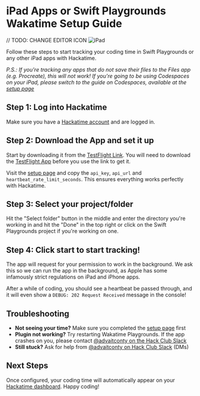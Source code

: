 # iPad Apps or Swift Playgrounds Wakatime Setup Guide

// TODO: CHANGE EDITOR ICON
![iPad](/images/editor-icons/swift-playgrounds-128.png)

Follow these steps to start tracking your coding time in Swift Playgrounds or any other iPad apps with Hackatime.

_P.S.: If you're tracking any apps that do not save their files to the Files app (e.g. Procreate), this will not work!_
_If you're going to be using Codespaces on your iPad, please switch to the guide on Codespaces, available at the [setup page](https://hackatime.hackclub.com/my/wakatime_setup)_

## Step 1: Log into Hackatime

Make sure you have a [Hackatime account](https://hackatime.hackclub.com) and are logged in.

## Step 2: Download the App and set it up 

Start by downloading it from the [TestFlight Link](https://testflight.apple.com/join/xCpuSbPs). You will need to download the [TestFlight App](https://apps.apple.com/us/app/testflight/id899247664) before you use the link to get it.

Visit the [setup page](https://hackatime.hackclub.com/my/wakatime_setup) and copy the `api_key`, `api_url` and `heartbeat_rate_limit_seconds`. This ensures everything works perfectly with Hackatime.

## Step 3: Select your project/folder
Hit the "Select folder" button in the middle and enter the directory you're working in and hit the "Done" in the top right or click on the Swift Playgrounds project if you're working on one. 

## Step 4: Click start to start tracking!

The app will request for your permission to work in the background. We ask this so we can run the app in the background, as Apple has some infamously strict regulations on iPad and iPhone apps.

After a while of coding, you should see a heartbeat be passed through, and it will even show a `DEBUG: 202 Request Received` message in the console!

## Troubleshooting

- **Not seeing your time?** Make sure you completed the [setup page](https://hackatime.hackclub.com/my/wakatime_setup) first
- **Plugin not working?** Try restarting Wakatime Playgrounds. If the app crashes on you, please contact [@advaitconty on the Hack Club Slack](https://hackclub.slack.com/team/U0794TACKMG)
- **Still stuck?** Ask for help from [@advaitconty on Hack Club Slack](https://hackclub.slack.com/team/U0794TACKMG) (DMs)

## Next Steps

Once configured, your coding time will automatically appear on your [Hackatime dashboard](https://hackatime.hackclub.com). Happy coding!
